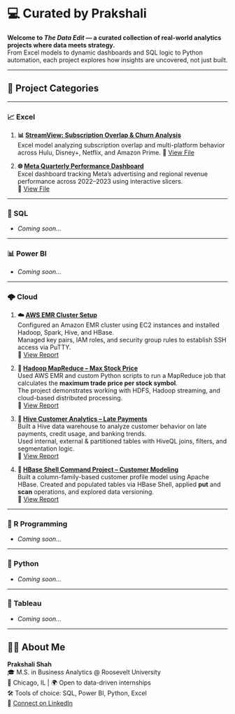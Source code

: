 # 💻 Curated by Prakshali

**Welcome to *The Data Edit* — a curated collection of real-world analytics projects where data meets strategy.**  
From Excel models to dynamic dashboards and SQL logic to Python automation, each project explores how insights are uncovered, not just built.

---

## 📁 Project Categories

---

### 📈 Excel


1. **📊 [StreamView: Subscription Overlap & Churn Analysis](https://github.com/prakshalishah/streamview-subscription-overlap)**  
   Excel model analyzing subscription overlap and multi-platform behavior across Hulu, Disney+, Netflix, and Amazon Prime.
   🔗 [View File](https://github.com/prakshalishah/streamview-subscription-overlap/blob/main/StreamView_SubscriptionOverlap_Model.xlsx)
   
3. **🌐 [Meta Quarterly Performance Dashboard](https://github.com/prakshalishah/meta-quarterly-performance-dashboard)**  
   Excel dashboard tracking Meta’s advertising and regional revenue performance across 2022–2023 using interactive slicers.  
   🔗 [View File](https://github.com/prakshalishah/meta-quarterly-performance-dashboard/blob/main/Meta_Quarterly_Performance_Dashboard.xlsx)

---

### 🚀 SQL

- *Coming soon...*

---

### 📊 Power BI

- *Coming soon...*

---

### 🌩️ Cloud

1. **☁️ [AWS EMR Cluster Setup](https://github.com/prakshalishah/aws-emr-cluster-setup)**  
   Configured an Amazon EMR cluster using EC2 instances and installed Hadoop, Spark, Hive, and HBase.  
   Managed key pairs, IAM roles, and security group rules to establish SSH access via PuTTY.  
   🔗 [View Report](https://github.com/prakshalishah/aws-emr-cluster-setup/blob/main/aws-emr-cluster-setup.pdf)

2. **🧮 [Hadoop MapReduce – Max Stock Price](https://github.com/prakshalishah/hadoop-mapreduce-stock-price-analysis)**  
   Used AWS EMR and custom Python scripts to run a MapReduce job that calculates the **maximum trade price per stock symbol**.  
   The project demonstrates working with HDFS, Hadoop streaming, and cloud-based distributed processing.  
   🔗 [View Report](https://github.com/prakshalishah/hadoop-mapreduce-stock-price-analysis/blob/main/aws-emr-job-writeup.pdf)

3. **🏦 [Hive Customer Analytics – Late Payments](https://github.com/prakshalishah/hive-customer-late-payments-analysis)**  
Built a Hive data warehouse to analyze customer behavior on late payments, credit usage, and banking trends.  
Used internal, external & partitioned tables with HiveQL joins, filters, and segmentation logic.  
🔗 [View Report](https://github.com/prakshalishah/hive-customer-late-payments-analysis/blob/main/hive-late-payments-report.pdf)



5. **🧾 [HBase Shell Command Project – Customer Modeling](https://github.com/prakshalishah/hbase-shell-command-project)**  
   Built a column-family-based customer profile model using Apache HBase. Created and populated tables via HBase Shell, applied **put** and **scan** operations, and explored data versioning.  
   🔗 [View Report](https://github.com/prakshalishah/hbase-shell-command-project/blob/main/report.pdf)



---

### 🔬 R Programming

- *Coming soon...*

---

### 🐍 Python

- *Coming soon...*

---

### 🎨 Tableau

- *Coming soon...*

---

## 👩‍💻 About Me

**Prakshali Shah**  
🎓 M.S. in Business Analytics @ Roosevelt University  
📍 Chicago, IL | 🌍 Open to data-driven internships  
🛠️ Tools of choice: SQL, Power BI, Python, Excel  
🔗 [Connect on LinkedIn](https://linkedin.com/in/prakshalishah)
